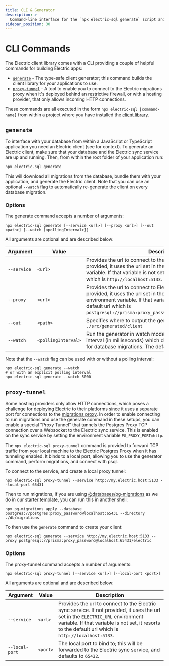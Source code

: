 ```yaml
---
title: CLI & Generator
description: >-
  Command-line interface for the `npx electric-sql generate` script and other commands.
sidebar_position: 30
---
```


# CLI Commands

The Electric client library comes with a CLI providing a couple of helpful commands for building Electric apps:

- [`generate`](#generate) - The type-safe client generator; this command builds the client library for your applications to use.
- [`proxy-tunnel`](#proxy-tunnel) - A tool to enable you to connect to the Electric migrations proxy when it's deployed behind an restrictive firewall, or with a hosting provider, that only allows incoming HTTP connections.

These commands are all executed in the form `npx electric-sql [command-name]` from within a project where you have installed the [client library](../usage/installation/client).

## `generate`

To interface with your database from within a JavaScript or TypeScript application you need an Electric client (see <DocPageLink path="usage/data-access/client" /> for context). To generate an Electric client, make sure that your database and the Electric sync service are up and running.
Then, from within the root folder of your application run:

```shell
npx electric-sql generate
```

This will download all migrations from the database, bundle them with your application, and generate the Electric client.
Note that you can use an optional `--watch` flag to automatically re-generate the client on every database migration.

### Options

The generate command accepts a number of arguments:

```shell
npx electric-sql generate [--service <url>] [--proxy <url>] [--out <path>] [--watch [<pollingInterval>]]
```

All arguments are optional and are described below:

| Argument | Value | Description |
|----------|-------|-------------|
| <span className="no-wrap">`--service`</span> | `<url>` | Provides the url to connect to the Electric sync service. If not provided, it uses the url set in the `ELECTRIC_URL` environment variable. If that variable is not set, it resorts to the default url which is `http://localhost:5133`. |
| <span className="no-wrap">`--proxy`</span> | `<url>` | Provides the url to connect to Electric's database proxy. If not provided, it uses the url set in the `ELECTRIC_PROXY_URL` environment variable. If that variable is not set, it resorts to the default url which is <span class="break-all">`postgresql://prisma:proxy_password@localhost:65432/electric`</span>. |
| <span className="no-wrap">`--out`</span> | `<path>` | Specifies where to output the generated client. Defaults to `./src/generated/client` |
| <span className="no-wrap">`--watch`</span> | `<pollingInterval>` | Run the generator in watch mode. Accepts an optional polling interval (in milliseconds) which defines how often to poll Electric for database migrations. The default polling interval is 1000ms. |

Note that the `--watch` flag can be used with or without a polling interval:

```shell
npx electric-sql generate --watch
# or with an explicit polling interval
npx electric-sql generate --watch 5000
```

## `proxy-tunnel`

Some hosting providers only allow HTTP connections, which poses a challenge for deploying Electric to their platforms since it uses a separate port for connections to the [migrations proxy](../usage/data-modelling/migrations#migrations-proxy). In order to enable connecting to run migrations and use the generate command in these setups, you can enable a special "Proxy Tunnel" that tunnels the Postgres Proxy TCP connection over a Websocket to the Electric sync service. This is enabled on the sync service by setting the environment variable `PG_PROXY_PORT=http`.

The `npx electric-sql proxy-tunnel` command is provided to forward TCP traffic from your local machine to the Electric Postgres Proxy when it has tunneling enabled. It binds to a local port, allowing you to use the generator command, perform migrations, and connect with psql.

To connect to the service, and create a local proxy tunnel:

```shell
npx electric-sql proxy-tunnel --service http://my.electric.host:5133 --local-port 65431
```

Then to run migrations, if you are using [@databases/pg-migrations](https://www.atdatabases.org/docs/pg-migrations) as we do in our [starter template](../quickstart/?setup=generator#setup), you can run this in another shell:

```shell
npx pg-migrations apply --database postgres://postgres:proxy_password@localhost:65431 --directory ./db/migrations
```

To then use the `generate` command to create your client:

```shell
npx electric-sql generate --service http://my.electric.host:5133 --proxy postgresql://prisma:proxy_password@localhost:65431/electric
```

### Options

The proxy-tunnel command accepts a number of arguments:

```shell
npx electric-sql proxy-tunnel [--service <url>] [--local-port <port>]
```

All arguments are optional and are described below:

| Argument | Value | Description |
|----------|-------|-------------|
| <span className="no-wrap">`--service`</span> | `<url>` | Provides the url to connect to the Electric sync service. If not provided, it uses the url set in the `ELECTRIC_URL` environment variable. If that variable is not set, it resorts to the default url which is `http://localhost:5133`. |
| <span className="no-wrap">`--local-port`</span> | `<port>` | The local port to bind to; this will be forwarded to the Electric sync service, and defaults to `65432`. |